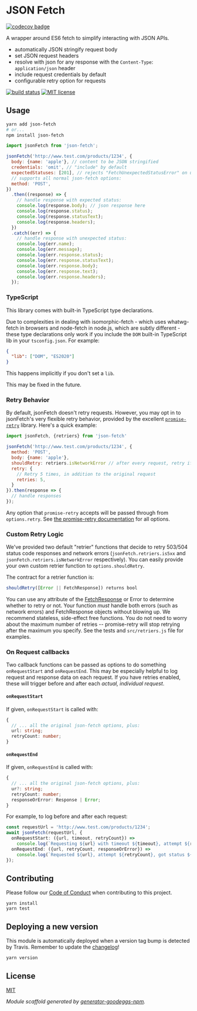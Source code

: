 # JSON Fetch

[![codecov badge](https://codecov.io/gh/goodeggs/json-fetch/branch/master/graph/badge.svg)](https://codecov.io/gh/goodeggs/json-fetch)

A wrapper around ES6 fetch to simplify interacting with JSON APIs.

- automatically JSON stringify request body
- set JSON request headers
- resolve with json for any response with the `Content-Type`: `application/json` header
- include request credentials by default
- configurable retry option for requests

[![build status][travis-badge]][travis-link]
[![MIT license][license-badge]][license-link]

## Usage

```sh
yarn add json-fetch
# or...
npm install json-fetch
```

```js
import jsonFetch from 'json-fetch';

jsonFetch('http://www.test.com/products/1234', {
  body: {name: 'apple'}, // content to be JSON stringified
  credentials: 'omit', // "include" by default
  expectedStatuses: [201], // rejects "FetchUnexpectedStatusError" on unexpected status (optional)
  // supports all normal json-fetch options:
  method: 'POST',
})
  .then((response) => {
    // handle response with expected status:
    console.log(response.body); // json response here
    console.log(response.status);
    console.log(response.statusText);
    console.log(response.headers);
  })
  .catch((err) => {
    // handle response with unexpected status:
    console.log(err.name);
    console.log(err.message);
    console.log(err.response.status);
    console.log(err.response.statusText);
    console.log(err.response.body);
    console.log(err.response.text);
    console.log(err.response.headers);
  });
```

### TypeScript

This library comes with built-in TypeScript type declarations.

Due to complexities in dealing with isomorphic-fetch - which uses whatwg-fetch in browsers and node-fetch
in node.js, which are subtly different - these type declarations only work if you include the `DOM` built-in
TypeScript lib in your `tsconfig.json`. For example:

```json
{
  "lib": ["DOM", "ES2020"]
}
```

This happens implicitly if you don't set a `lib`.

This may be fixed in the future.

### Retry Behavior

By default, jsonFetch doesn't retry requests. However, you may opt in to jsonFetch's very flexible retry behavior, provided by the excellent [`promise-retry`](https://github.com/IndigoUnited/node-promise-retry) library. Here's a quick example:

```js
import jsonFetch, {retriers} from 'json-fetch'

jsonFetch('http://www.test.com/products/1234', {
  method: 'POST',
  body: {name: 'apple'},
  shouldRetry: retriers.isNetworkError // after every request, retry if a network error is thrown
  retry: {
    // Retry 5 times, in addition to the original request
    retries: 5,
  }
}).then(response => {
  // handle responses
});
```

Any option that `promise-retry` accepts will be passed through from `options.retry`. See [the promise-retry documentation](https://github.com/IndigoUnited/node-promise-retry#promiseretryfn-options) for all options.

### Custom Retry Logic

We've provided two default "retrier" functions that decide to retry 503/504 status code responses and network errors (`jsonFetch.retriers.is5xx` and `jsonFetch.retriers.isNetworkError` respectively). You can easily provide your own custom retrier function to `options.shouldRetry`.

The contract for a retrier function is:

```js
shouldRetry([Error || FetchResponse]) returns bool
```

You can use any attribute of the [FetchResponse](https://developer.mozilla.org/en-US/docs/Web/API/Response) or Error to determine whether to retry or not. Your function _must_ handle both errors (such as network errors) and FetchResponse objects without blowing up. We recommend stateless, side-effect free functions. You do not need to worry about the maximum number of retries -- promise-retry will stop retrying after the maximum you specify. See the tests and `src/retriers.js` file for examples.

### On Request callbacks

Two callback functions can be passed as options to do something `onRequestStart` and `onRequestEnd`. This may be especially helpful to log request and response data on each request.
If you have retries enabled, these will trigger before and after each _actual, individual request_.

#### `onRequestStart`

If given, `onRequestStart` is called with:

```typescript
{
  // ... all the original json-fetch options, plus:
  url: string;
  retryCount: number;
}
```

#### `onRequestEnd`

If given, `onRequestEnd` is called with:

```typescript
{
  // ... all the original json-fetch options, plus:
  ur?: string;
  retryCount: number;
  responseOrError: Response | Error;
}
```

For example, to log before and after each request:

```typescript
const requestUrl = 'http://www.test.com/products/1234';
await jsonFetch(requestUrl, {
  onRequestStart: ({url, timeout, retryCount}) =>
    console.log(`Requesting ${url} with timeout ${timeout}, attempt ${retryCount}`),
  onRequestEnd: ({url, retryCount, responseOrError}) =>
    console.log(`Requested ${url}, attempt ${retryCount}, got status ${responseOrError.status}`),
});
```

## Contributing

Please follow our [Code of Conduct](CODE_OF_CONDUCT.md) when contributing to this project.

```
yarn install
yarn test
```

## Deploying a new version

This module is automatically deployed when a version tag bump is detected by Travis.
Remember to update the [changelog](CHANGELOG.md)!

```
yarn version
```

## License

[MIT](License.md)

_Module scaffold generated by [generator-goodeggs-npm](https://github.com/goodeggs/generator-goodeggs-npm)._

[travis-badge]: http://img.shields.io/travis/goodeggs/json-fetch.svg?style=flat-square
[travis-link]: https://travis-ci.org/goodeggs/json-fetch
[npm-badge]: http://img.shields.io/npm/v/json-fetch.svg?style=flat-square
[npm-link]: https://www.npmjs.org/package/json-fetch
[license-badge]: http://img.shields.io/badge/license-MIT-blue.svg?style=flat-square
[license-link]: LICENSE.md

